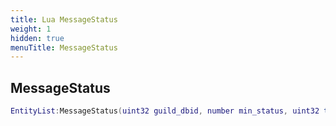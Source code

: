 ```yaml
---
title: Lua MessageStatus
weight: 1
hidden: true
menuTitle: MessageStatus
---
```

## MessageStatus
```lua
EntityList:MessageStatus(uint32 guild_dbid, number min_status, uint32 type, const char *message); -- void
```